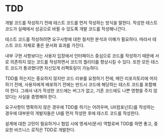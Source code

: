 # TDD

개발 코드를 작성하기 전에 테스트 코드를 먼저 작성하는 방식을 말한다.
작성한 테스트 코드가 실패에서 성공으로 바뀔 수 있도록 개발 코드를 작성해나간다.

테스트 코드를 작성하려면 요구사항에 대한 철저한 분석과 이해가 필요하다.
따라서 테스트 코드 자체로 좋은 문서화 효과를 가진다.

내부 구현 사항보다는 사용자 입장에서 인터페이스 중심으로 코드를 작성하기 때문에 서로 의존하지 않는 코드를 작성하면서 코드의 퀄리티를 향상시킬 수 있다.
또한 모든 테스트 코드가 통과했다면 자신있게 리팩토링이 가능하다.

TDD를 하는지는 중요하지 않지만 코드 리뷰를 요청하기 전에, 메인 리포지토리에 머지하기 전에, 사용자에게 배포하기 전에는 반드시 코드에 해당하는 테스트 코드를 포함해야 한다.
그래서 내가 작성한 코드에는 버그가 없고, 기존 코드에도 나쁜 영향을 주지 않았다는 사실을 증명해야 한다.

요구사항이 명확하지 않은 경우에 TDD를 하기는 어려우며, UI(컴포넌트)를 작성하는 경우에 대부분의 개발자들은 UI를 먼저 작성한 후에 테스트 코드를 작성한다.

설계에 대한 고민이 필요하거나 협업 시에 명세서(문서) 역할로써 TDD를 하면 좋고, 중요한 비즈니스 로직은 TDD로 개발한다.

